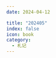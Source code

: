 ```yaml
---
date: 2024-04-12

title: "202405"
index: false
icon: book
category:
  - 札记
---
```


<Catalog />

<!-- more

## 主要内容

- [20240502](20240502/20240502.md)
- [20240505](20240505/20240505.md)
- [20240414](20240414.md)
- [20240415](20240415.md)
- [20240418](20240418.md)
- [20240420](20240420.md)
- [20240421](20240421.md)
- [20240422](20240422.md)
- [20240423](20240423.md)
- [20240424](20240424.md)
- [20240425](20240425.md)
- [20240426](20240426.md)
- [20240427](20240427.md)
- [20240428](20240428.md)
- [20240429](20240429.md)
- ... -->




